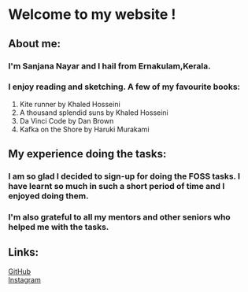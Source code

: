 # **Welcome to my website !**
## **About me:**
### I'm Sanjana Nayar and I hail from Ernakulam,Kerala.
### I enjoy reading and sketching. A few of my favourite books:
1. Kite runner by Khaled Hosseini
2. A thousand splendid suns by Khaled Hosseini
3. Da Vinci Code by Dan Brown
4. Kafka on the Shore by Haruki Murakami

## **My experience doing the tasks:**
### I am so glad I decided to sign-up for doing the FOSS tasks. I have learnt so much in such a short period of time and I enjoyed doing them.
### I'm also grateful to all my mentors and other seniors who helped me with the tasks.
## **Links:**
[GitHub](www.github/sanjana091001/) <br />
[Instagram](www.instagram.com/saaanjaaana/)

